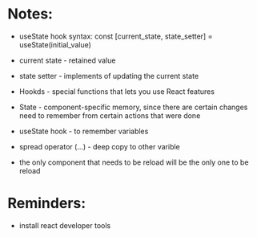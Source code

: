 # Notes:
- useState hook syntax: const [current_state, state_setter] = useState(initial_value)
- current state - retained value
- state setter - implements of updating the current state
- Hookds - special functions that lets you use React features
- State - component-specific memory, since there are certain changes need to remember from certain actions that were done
- useState hook - to remember variables
- spread operator (...) - deep copy to other varible
    

- the only component that needs to be reload will be the only one to be reload

# Reminders:
- install react developer tools



